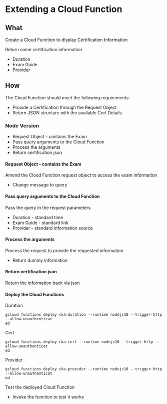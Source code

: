 # Extending a Cloud Function




## What 

Create a Cloud Function to display Certification Information

Return some certification information

* Duration
* Exam Guide
* Provider

## How

The Cloud Function should meet the following requirements:

* Provide a Certification through the Request Object
* Return JSON structure with the available Cert Details

### Node Version

* Request Object - contains the Exam
* Pass query arguments to the Cloud Function
* Process the arguments
* Return certification json


#### Request Object - contains the Exam

Amend the Cloud Function request object to access the exam information

* Change message to query


#### Pass query arguments to the Cloud Function
Pass the query in the request parameters

* Duration - standard time
* Exam Guide - standard link
* Provider - standard information source

#### Process the arguments

Process the request to provide the requested information

* Return dummy information

#### Return certification json
Return the information back via json


#### Deploy the Cloud Functions

Duration
```
gcloud functions deploy cka-duration --runtime nodejs10 --trigger-http --allow-unauthenticat
ed
```


Cert
```
gcloud functions deploy cka-cert --runtime nodejs10 --trigger-http --allow-unauthenticat
ed
```

Provider
```
gcloud functions deploy cka-provider --runtime nodejs10 --trigger-http --allow-unauthenticat
ed
```
 
Test the deployed Cloud Function

* Invoke the function to test it works
